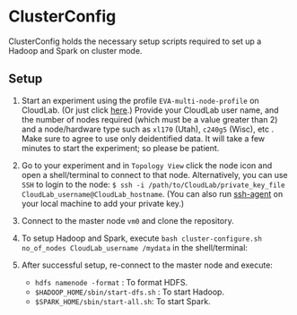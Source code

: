 # ClusterConfig

ClusterConfig holds the necessary setup scripts required to set up a Hadoop and Spark on cluster mode.

## Setup
1. Start an experiment using the profile `EVA-multi-node-profile` on CloudLab. (Or just click [here](https://www.cloudlab.us/p/EVA-public/EVA-multi-node-profile).)
Provide your CloudLab user name, and the number of nodes required (which must be a value greater than 2) and a node/hardware type such as `xl170` (Utah), `c240g5` (Wisc), etc . Make sure to agree to use only deidentified data.
It will take a few minutes to start the experiment; so please be patient.

2. Go to your experiment and in `Topology View` click the node icon and open a shell/terminal to connect to that node.
Alternatively, you can use `SSH` to login to the node: `$ ssh -i /path/to/CloudLab/private_key_file  CloudLab_username@CloudLab_hostname`.
(You can also run [ssh-agent](https://www.ssh.com/ssh/agent) on your local machine to add your private key.)

3. Connect to the master node `vm0` and clone the repository. 

4. To setup Hadoop and Spark, execute `bash cluster-configure.sh no_of_nodes CloudLab_username /mydata` in the shell/terminal:

5. After successful setup, re-connect to the master node and execute:
    * `hdfs namenode -format` : To format HDFS.
    * `$HADOOP_HOME/sbin/start-dfs.sh` : To start Hadoop.
    * `$SPARK_HOME/sbin/start-all.sh`: To start Spark.